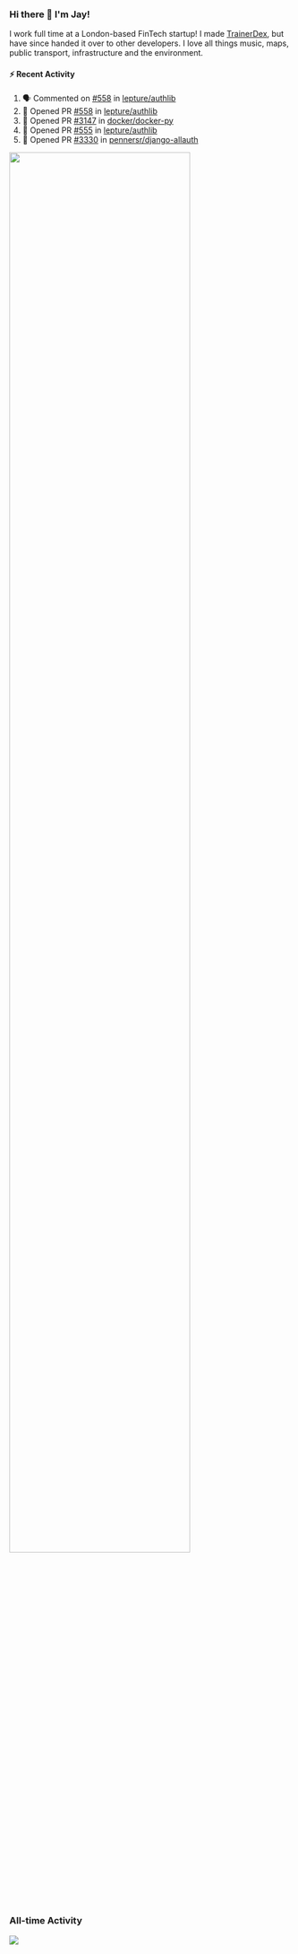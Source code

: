 ### Hi there 👋 I'm Jay!
I work full time at a London-based FinTech startup! I made [TrainerDex](https://www.github.com/TrainerDex), but have since handed it over to other developers. I love all things music, maps, public transport, infrastructure and the environment.

#### :zap: Recent Activity
<!--START_SECTION:activity-->
1. 🗣 Commented on [#558](https://github.com/lepture/authlib/issues/558) in [lepture/authlib](https://github.com/lepture/authlib)
2. 💪 Opened PR [#558](https://github.com/lepture/authlib/pull/558) in [lepture/authlib](https://github.com/lepture/authlib)
3. 💪 Opened PR [#3147](https://github.com/docker/docker-py/pull/3147) in [docker/docker-py](https://github.com/docker/docker-py)
4. 💪 Opened PR [#555](https://github.com/lepture/authlib/pull/555) in [lepture/authlib](https://github.com/lepture/authlib)
5. 💪 Opened PR [#3330](https://github.com/pennersr/django-allauth/pull/3330) in [pennersr/django-allauth](https://github.com/pennersr/django-allauth)
<!--END_SECTION:activity-->

[<img src="https://wakatime.com/share/@TurnrDev/4142a9ac-7325-4d2f-a2bb-ec199b5c798c.svg" width="80%" />](https://wakatime.com/@TurnrDev)  


### All-time Activity
[<img src="https://github-readme-stats.vercel.app/api/wakatime?username=TurnrDev&layout=compact" />](https://wakatime.com/@TurnrDev)
